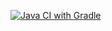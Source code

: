 
[![Java CI with Gradle](https://github.com/PivkinaKate/lesson1.1/actions/workflows/gradle-publish.yml/badge.svg)](https://github.com/PivkinaKate/lesson1.1/actions/workflows/gradle-publish.yml)
